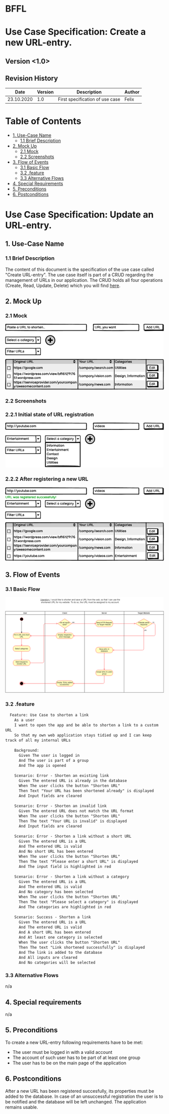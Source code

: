 # BFFL
# Use Case Specification: Create a new URL-entry.

## Version <1.0>

Revision History
----

|    Date    | Version | Description | Author |
|------------|---------|-------------|--------|
| 23.10.2020 |   1.0   |  First specification of use case   | Felix |

# Table of Contents

- [1. Use-Case Name](#1-Use-Case-Name)
  * [1.1 Brief Description](#11-Brief-Description)
- [2. Mock Up](#2-Mock-Up)
  * [2.1 Mock](#21-Mock)
  * [2.2 Screenshots](#22-Screenshots)
- [3. Flow of Events](#3-Flow-of-Events)
  * [3.1 Basic Flow](#31-Basic-Flow)
  * [3.2 .feature](#32-.feature)
  * [3.3 Alternative Flows](#33-Alternative-Flows)
- [4. Special Requirements](#4-special-requirements)
- [5. Preconditions](#5-Preconditions)
- [6. Postconditions](#6-Postconditions)

# Use Case Specification: Update an URL-entry.

## 1. Use-Case Name  
### 1.1 Brief Description
The content of this document is the specification of the use case called "Create URL-entry".
The use case itself is part of a CRUD regarding the management of URLs in our application. The CRUD holds all four operations (Create, Read, Update, Delete) which you will
find [here](CRUD.md).


## 2. Mock Up
### 2.1 Mock
![Mock of application](Mock/mock_total.png)

### 2.2 Screenshots
### 2.2.1 Initial state of URL registration
![Mock of entry fields](Mock/mock_input.png)

### 2.2.2 After registering a new URL
![Mock of successful registration](Mock/mock_success.png)


## 3. Flow of Events
### 3.1 Basic Flow
![Basic Flow](./UC_Create_Link.png)

### 3.2 .feature
  ``` Cucumber
    Feature: Use Case to shorten a link
      As a user
      I want to open the app and be able to shorten a link to a custom URL
      So that my own web application stays tidied up and I can keep track of all my internal URLs

      Background:
        Given The user is logged in
        And The user is part of a group
        And The app is opened

      Scenario: Error - Shorten an existing link
        Given The entered URL is already in the database
        When The user clicks the button "Shorten URL"
        Then Text "Your URL has been shortened already" is displayed
        And Input fields are cleared

      Scenario: Error - Shorten an invalid link
        Given The entered URL does not match the URL format
        When The user clicks the button "Shorten URL"
        Then The text "Your URL is invalid" is displayed
        And Input fields are cleared

      Scenario: Error - Shorten a link without a short URL
        Given The entered URL is a URL
        And The entered URL is valid
        And No short URL has been entered
        When The user clicks the button "Shorten URL"
        Then The text "Please enter a short URL" is displayed
        And The input field is highlighted in red

      Scenario: Error - Shorten a link without a category
        Given The entered URL is a URL
        And The entered URL is valid
        And No category has been selected
        When The user clicks the button "Shorten URL"
        Then The text "Please select a category" is displayed
        And The categories are highlighted in red

      Scenario: Success - Shorten a link
        Given The entered URL is a URL
        And The entered URL is valid
        And A short URL has been entered
        And At least one category is selected
        When The user clicks the button "Shorten URL"
        Then The text "Link shortened successfully" is displayed
        And The link is added to the database
        And All inputs are cleared
        And No categories will be selected
  ```

### 3.3 Alternative Flows
n/a


## 4. Special requirements
n/a


## 5. Preconditions
To create a new URL-entry following requirements have to be met:
- The user must be logged in with a valid account
- The account of such user has to be part of at least one group
- The user has to be on the main page of the application


## 6. Postconditions
After a new URL has been registered succesfully, its properties must be added to the database.
In case of an unsuccessful registration the user is to be notified and the database will be left unchanged. The application remains usable.
